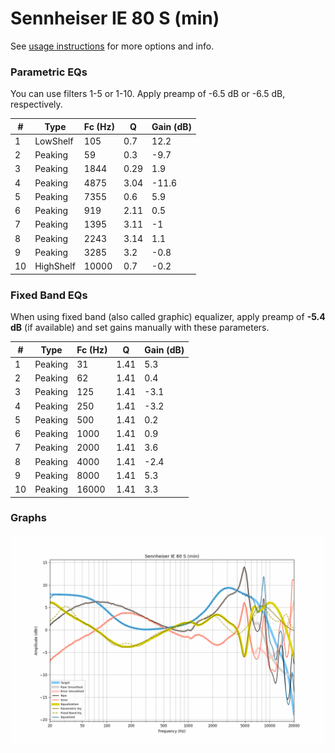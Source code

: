 # Sennheiser IE 80 S (min)
See [usage instructions](https://github.com/jaakkopasanen/AutoEq#usage) for more options and info.

### Parametric EQs
You can use filters 1-5 or 1-10. Apply preamp of -6.5 dB or -6.5 dB, respectively.

|   # | Type      |   Fc (Hz) |    Q |   Gain (dB) |
|-----|-----------|-----------|------|-------------|
|   1 | LowShelf  |       105 | 0.7  |        12.2 |
|   2 | Peaking   |        59 | 0.3  |        -9.7 |
|   3 | Peaking   |      1844 | 0.29 |         1.9 |
|   4 | Peaking   |      4875 | 3.04 |       -11.6 |
|   5 | Peaking   |      7355 | 0.6  |         5.9 |
|   6 | Peaking   |       919 | 2.11 |         0.5 |
|   7 | Peaking   |      1395 | 3.11 |        -1   |
|   8 | Peaking   |      2243 | 3.14 |         1.1 |
|   9 | Peaking   |      3285 | 3.2  |        -0.8 |
|  10 | HighShelf |     10000 | 0.7  |        -0.2 |

### Fixed Band EQs
When using fixed band (also called graphic) equalizer, apply preamp of **-5.4 dB** (if available) and set gains manually with these parameters.

|   # | Type    |   Fc (Hz) |    Q |   Gain (dB) |
|-----|---------|-----------|------|-------------|
|   1 | Peaking |        31 | 1.41 |         5.3 |
|   2 | Peaking |        62 | 1.41 |         0.4 |
|   3 | Peaking |       125 | 1.41 |        -3.1 |
|   4 | Peaking |       250 | 1.41 |        -3.2 |
|   5 | Peaking |       500 | 1.41 |         0.2 |
|   6 | Peaking |      1000 | 1.41 |         0.9 |
|   7 | Peaking |      2000 | 1.41 |         3.6 |
|   8 | Peaking |      4000 | 1.41 |        -2.4 |
|   9 | Peaking |      8000 | 1.41 |         5.3 |
|  10 | Peaking |     16000 | 1.41 |         3.3 |

### Graphs
![](./Sennheiser%20IE%2080%20S%20(min).png)
